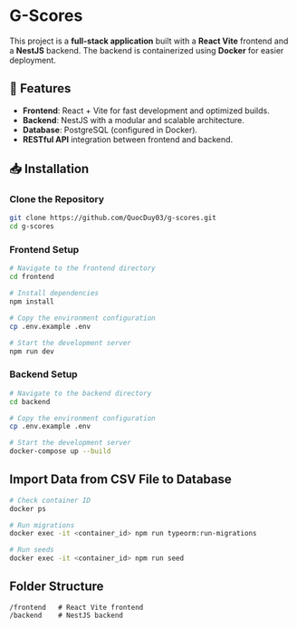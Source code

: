 # **G-Scores**

This project is a **full-stack application** built with a **React Vite** frontend and a **NestJS** backend. The backend is containerized using **Docker** for easier deployment.

## 🚀 **Features**

- **Frontend**: React + Vite for fast development and optimized builds.
- **Backend**: NestJS with a modular and scalable architecture.
- **Database**: PostgreSQL (configured in Docker).
- **RESTful API** integration between frontend and backend.

## 📥 **Installation**

### **Clone the Repository**

```bash
git clone https://github.com/QuocDuy03/g-scores.git
cd g-scores
```

### **Frontend Setup**

```bash
# Navigate to the frontend directory
cd frontend

# Install dependencies
npm install

# Copy the environment configuration
cp .env.example .env

# Start the development server
npm run dev
```

### **Backend Setup**

```bash
# Navigate to the backend directory
cd backend

# Copy the environment configuration
cp .env.example .env

# Start the development server
docker-compose up --build
```

## **Import Data from CSV File to Database**

```bash
# Check container ID
docker ps

# Run migrations
docker exec -it <container_id> npm run typeorm:run-migrations

# Run seeds
docker exec -it <container_id> npm run seed
```

## **Folder Structure**

```plaintext
/frontend   # React Vite frontend
/backend    # NestJS backend
